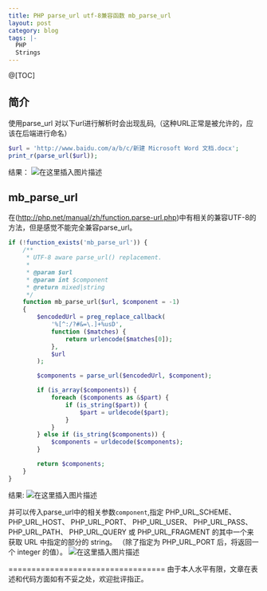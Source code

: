 ```yaml
---
title: PHP parse_url utf-8兼容函数 mb_parse_url
layout: post
category: blog
tags: |-
  PHP
  Strings
---
```


@[TOC]
## 简介
使用parse_url 对以下url进行解析时会出现乱码,（这种URL正常是被允许的，应该在后端进行命名）
```php
$url = 'http://www.baidu.com/a/b/c/新建 Microsoft Word 文档.docx';
print_r(parse_url($url));
```

结果：
![在这里插入图片描述](https://img-blog.csdnimg.cn/20190311124536173.png?x-oss-process=image/watermark,type_ZmFuZ3poZW5naGVpdGk,shadow_10,text_aHR0cHM6Ly9ibG9nLmNzZG4ubmV0L3pkaXAxMjM=,size_16,color_FFFFFF,t_70)

## mb_parse_url
在(http://php.net/manual/zh/function.parse-url.php)中有相关的兼容UTF-8的方法，但是感觉不能完全兼容parse_url。
```php
if (!function_exists('mb_parse_url')) {
    /**
     * UTF-8 aware parse_url() replacement.
     *
     * @param $url
     * @param int $component
     * @return mixed|string
     */
    function mb_parse_url($url, $component = -1)
    {
        $encodedUrl = preg_replace_callback(
            '%[^:/?#&=\.]+%usD',
            function ($matches) {
                return urlencode($matches[0]);
            },
            $url
        );

        $components = parse_url($encodedUrl, $component);

        if (is_array($components)) {
            foreach ($components as &$part) {
                if (is_string($part)) {
                    $part = urldecode($part);
                }
            }
        } else if (is_string($components)) {
            $components = urldecode($components);
        }

        return $components;
    }
}
```

结果:
![在这里插入图片描述](https://img-blog.csdnimg.cn/20190311125120445.png?x-oss-process=image/watermark,type_ZmFuZ3poZW5naGVpdGk,shadow_10,text_aHR0cHM6Ly9ibG9nLmNzZG4ubmV0L3pkaXAxMjM=,size_16,color_FFFFFF,t_70)

并可以传入parse_url中的相关参数`component`,指定 PHP_URL_SCHEME、 PHP_URL_HOST、 PHP_URL_PORT、 PHP_URL_USER、 PHP_URL_PASS、 PHP_URL_PATH、 PHP_URL_QUERY 或 PHP_URL_FRAGMENT 的其中一个来获取 URL 中指定的部分的 string。 （除了指定为 PHP_URL_PORT 后，将返回一个 integer 的值）。
![在这里插入图片描述](https://img-blog.csdnimg.cn/20190311125318537.png)

==================================
由于本人水平有限，文章在表述和代码方面如有不妥之处，欢迎批评指正。